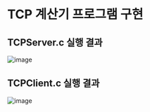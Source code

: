 # TCP 계산기 프로그램 구현
## TCPServer.c 실행 결과
![image](https://user-images.githubusercontent.com/101851472/232445738-33e498a9-4bba-4af8-93d3-f295fcf4b73f.png)

## TCPClient.c 실행 결과
![image](https://user-images.githubusercontent.com/101851472/232445583-cf5c10b5-2501-4eb2-b805-2e48cecea27c.png)
